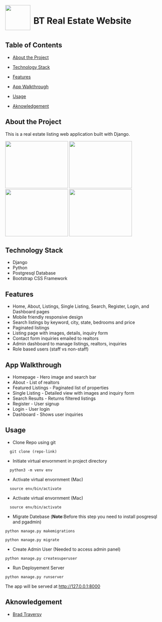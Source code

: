 <div style="display:flex;align-items:center;">

  <img src="logo-dark.png" width="80" height="80" style="margin-right: 10px;">
  
  <h1>BT Real Estate Website</h1>
  
</div>

## Table of Contents

- [About the Project](#chapter-1) 

- [Technology Stack](#chapter-2)

- [Features](#chapter-3)

- [App Walkthrough](#chapter-4)

- [Usage](#chapter-5)

- [Aknowledgement](#chapter-6)

## About the Project <a id="chapter-1"></a>
This is a real estate listing web application built with Django.

<img src="https://github.com/irfanali1995/btre_project/assets/75564524/2a86cd02-a478-477d-83a2-41db9749d6ac" width="200" height="150">

<img src="https://github.com/irfanali1995/btre_project/assets/75564524/94783274-622e-4bf5-8872-bceead1d72ff" width="200" height="150">

<img src="https://github.com/irfanali1995/btre_project/assets/75564524/482d1fb6-008a-4963-bc28-43b0a86b8e02" width="200" height="150">

<img src="https://github.com/irfanali1995/btre_project/assets/75564524/85fdb4b0-365a-40ec-b814-813437f6670d" width="200" height="150">

## Technology Stack <a id="chapter-2"></a>
- Django
- Python
- Postgresql Database
- Bootstrap CSS Framework

## Features <a id="chapter-3"></a>
- Home, About, Listings, Single Listing, Search, Register, Login, and Dashboard pages
- Mobile friendly responsive design
- Search listings by keyword, city, state, bedrooms and price
- Paginated listings
- Listing page with images, details, inquiry form
- Contact form inquiries emailed to realtors
- Admin dashboard to manage listings, realtors, inquiries
- Role based users (staff vs non-staff)

## App Walkthrough <a id="chapter-4"></a>
- Homepage - Hero image and search bar
- About - List of realtors
- Featured Listings - Paginated list of properties
- Single Listing - Detailed view with images and inquiry form
- Search Results - Returns filtered listings
- Register - User signup
- Login - User login
- Dashboard - Shows user inquiries

## Usage <a id="chapter-5"></a>
- Clone Repo using git
```
  git clone (repo-link)
```

- Initiate virtual envornment in project directory
```
  python3 -m venv env
```
  
- Activate virtual envornment (Mac)
```
  source env/bin/activate
```
- Activate virtual envornment (Mac)
```
  source env/bin/activate
```

- Migrate Datebase (**Note**:Before this step you need to install posgresql and pgadmin) 
```
python manage.py makemigrations
```

```
python manage.py migrate
```

- Create Admin User (Needed to access admin panel)
```
python manage.py createsuperuser
```

- Run Deployement Server 
```
python manage.py runserver 
```
The app will be served at http://127.0.0.1:8000 

## Aknowledgement <a id="chapter-6"></a>
- [Brad Traversy](https://github.com/bradtraversy)

  

